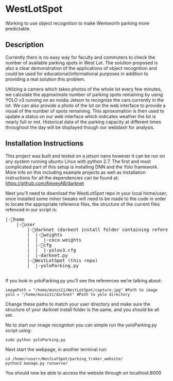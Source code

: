 # WestLotSpot
Working to use object recognition to make Wentworth parking more predictable.

## Description
Currently thers is no easy way for faculty and commuters to check the number of available parking spots in West Lot. The solution proposed is also a clear demonstration of the applications of object recognition and could be used for educational/informational purposes in addition to providing a real solution this problem.

Utilizing a camera which takes photos of the whole lot every few minutes, we calculate the approximate number of parking spots remaining by using YOLO v3 running on an nvidia Jetson to recognize the cars currently in the lot. We can also provide a photo of the lot on the web interface to provide a visual of the number of spots remaining. This aproxomation is then used to update a status on our web interface which indicates weather the lot is nearly full or not. Historical data of the parking capacity at different times throughout the day will be displayed though our webdash for analysis.

## Installation Instructions 

This project was built and tested on a jetson nano however it can be run on any system running ubuntu Linux with python 2.7.
The first and most complicated part of this setup is installing DNN and the Yolo framework. More info on this including example projects as well as installation instructions for all the dependencies can be found at: https://github.com/AlexeyAB/darknet


Next you'll need to download the WestLotSpot repo in your local home/user, once installed some minor tweaks will need to be made to the code in order to locate the appropriate reference files, the structure of the current files refenced in our script is:
<pre>
|-📁home
    |-📁user
        |-📁darknet (darkent install folder containing reference files plus all other dnn related work)
        |  |-📁weights
        |  |  |-coco.weights
        |  |-📁cfg
        |  |  |-yolov3.cfg
        |  |-darknet.py
        |-📁WestLotSpot (this repo)
        |  |-yoloParking.py
 </pre>    
If you look in yoloParking.py you’ll see the references we’re talking about: 
```
imagePath = "/home/munzz11/WestLotSpot/capture.jpg" #Path to image
yolo = "/home/munzz11/darknet" #Path to yolo directory 
```
Change these paths to match your user directory and make sure the structure of your darknet install folder is the same, and you should be all set.

No to start our image recogniton you can simple run the yoloParking.py script using: 
```
sudo python yoloParking.py
```
Next start the webpage, in another terminal run:
```
cd /home/<user>/WestLotSpot/parking_traker_website/
python3 manage.py runserver
```

You should now be able to access the website through on localhost:8000

